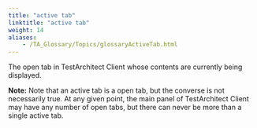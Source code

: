 ```yaml
--- 
title: "active tab"
linktitle: "active tab"
weight: 14
aliases: 
    - /TA_Glossary/Topics/glossaryActiveTab.html
---
```


The open tab in TestArchitect Client whose contents are currently being displayed.

**Note:** Note that an active tab is a open tab, but the converse is not necessarily true. At any given point, the main panel of TestArchitect Client may have any number of open tabs, but there can never be more than a single active tab.

